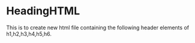 # HeadingHTML
This is to create new html file containing the following header elements of h1,h2,h3,h4,h5,h6. 
